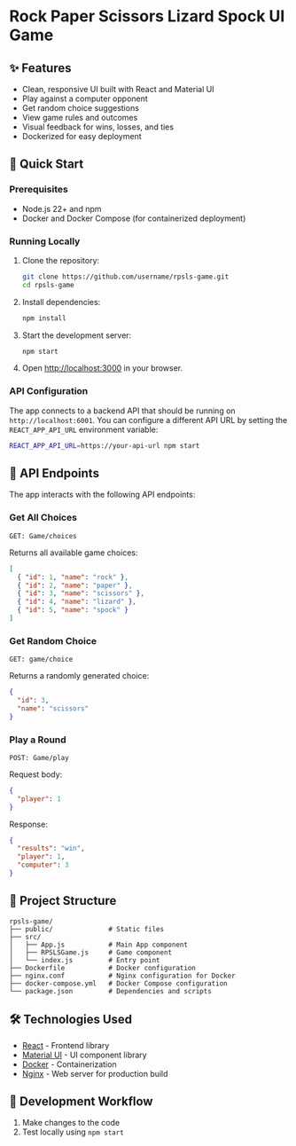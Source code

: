 # Rock Paper Scissors Lizard Spock UI Game

## ✨ Features

- Clean, responsive UI built with React and Material UI
- Play against a computer opponent
- Get random choice suggestions
- View game rules and outcomes
- Visual feedback for wins, losses, and ties
- Dockerized for easy deployment

## 🚀 Quick Start

### Prerequisites

- Node.js 22+ and npm
- Docker and Docker Compose (for containerized deployment)

### Running Locally

1. Clone the repository:
   ```bash
   git clone https://github.com/username/rpsls-game.git
   cd rpsls-game
   ```

2. Install dependencies:
   ```bash
   npm install
   ```

3. Start the development server:
   ```bash
   npm start
   ```

4. Open [http://localhost:3000](http://localhost:3000) in your browser.

### API Configuration

The app connects to a backend API that should be running on `http://localhost:6001`. You can configure a different API URL by setting the `REACT_APP_API_URL` environment variable:

```bash
REACT_APP_API_URL=https://your-api-url npm start
```

## 🔧 API Endpoints

The app interacts with the following API endpoints:

### Get All Choices
```
GET: Game/choices
```
Returns all available game choices:
```json
[
  { "id": 1, "name": "rock" },
  { "id": 2, "name": "paper" },
  { "id": 3, "name": "scissors" },
  { "id": 4, "name": "lizard" },
  { "id": 5, "name": "spock" }
]
```

### Get Random Choice
```
GET: game/choice
```
Returns a randomly generated choice:
```json
{
  "id": 3,
  "name": "scissors"
}
```

### Play a Round
```
POST: Game/play
```
Request body:
```json
{
  "player": 1
}
```
Response:
```json
{
  "results": "win",
  "player": 1,
  "computer": 3
}
```

## 🧩 Project Structure

```
rpsls-game/
├── public/              # Static files
├── src/
│   ├── App.js           # Main App component
│   ├── RPSLSGame.js     # Game component
│   └── index.js         # Entry point
├── Dockerfile           # Docker configuration
├── nginx.conf           # Nginx configuration for Docker
├── docker-compose.yml   # Docker Compose configuration
└── package.json         # Dependencies and scripts
```

## 🛠️ Technologies Used

- [React](https://reactjs.org/) - Frontend library
- [Material UI](https://mui.com/) - UI component library
- [Docker](https://www.docker.com/) - Containerization
- [Nginx](https://nginx.org/) - Web server for production build

## 🔄 Development Workflow

1. Make changes to the code
2. Test locally using `npm start`
